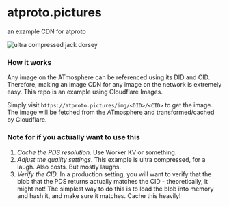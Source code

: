 # atproto.pictures

an example CDN for atproto

![ultra compressed jack dorsey](https://atproto.pictures/img/did:plc:bnqkww7bjxaacajzvu5gswdf/bafkreiep2raqkqferig6isc3wq6ipoubjfi2wrwl4gm2nqurxfe2tvy3tm)

### How it works

Any image on the ATmosphere can be referenced using its DID and CID. Therefore, making an image CDN for any image on the network is extremely easy. This repo is an example using Cloudflare Images.

Simply visit `https://atproto.pictures/img/<DID>/<CID>` to get the image. The image will be fetched from the ATmosphere and transformed/cached by Cloudflare.

### Note for if you actually want to use this

1. _Cache the PDS resolution_. Use Worker KV or something.
2. _Adjust the quality settings_. This example is ultra compressed, for a laugh. Also costs. But mostly laughs.
3. _Verify the CID_. In a production setting, you will want to verify that the blob that the PDS returns actually matches the CID - theoretically, it might not! The simplest way to do this is to load the blob into memory and hash it, and make sure it matches. Cache this heavily!

